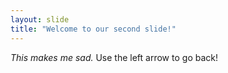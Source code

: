 ```yaml
---
layout: slide
title: "Welcome to our second slide!"
---
```

*This makes me sad.*
Use the left arrow to go back!
